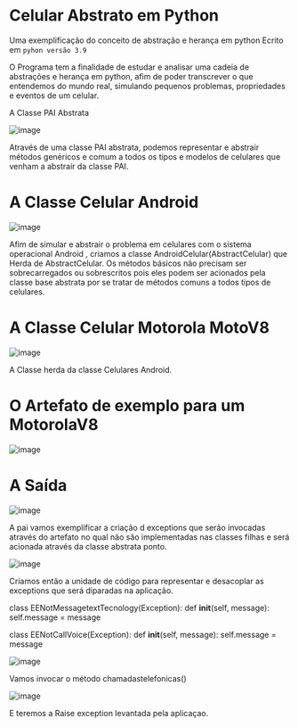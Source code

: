 # Celular Abstrato em Python
 Uma exemplificação do conceito de abstração e herança em python
Ecrito em ```pyhon versão 3.9```

O Programa tem a finalidade de estudar e analisar uma cadeia de abstrações e herança em python, afim de poder transcrever o que entendemos do mundo real, simulando pequenos problemas, propriedades e eventos de um celular.

A Classe PAI Abstrata

![image](https://user-images.githubusercontent.com/18727307/125477687-e289d1b7-0489-4801-9d6e-babb67b2d67a.png)

Através de uma classe PAI abstrata, podemos representar e abstrair métodos genéricos e comum a todos os tipos e modelos de celulares que venham a abstrair da classe PAI.

# A Classe Celular Android
![image](https://user-images.githubusercontent.com/18727307/125477936-c5aa3925-db94-4d52-986d-8f0c82fba6b0.png)

Afim de simular e abstrair o problema em celulares com o sistema operacional Android , criamos a classe AndroidCelular(AbstractCelular) que Herda de AbstractCelular.
Os métodos básicos não precisam ser sobrecarregados ou sobrescritos pois eles podem ser acionados pela classe base abstrata por se tratar de métodos comuns a todos tipos de celulares.


# A Classe Celular Motorola MotoV8 
![image](https://user-images.githubusercontent.com/18727307/125478371-5841566c-d37d-435a-bff8-e0221e441fcf.png)

A Classe herda da classe Celulares Android.


# O Artefato de exemplo para um MotorolaV8
![image](https://user-images.githubusercontent.com/18727307/125478582-6eb85ffc-ba20-4005-bb34-25308b581456.png)

# A Saída 
![image](https://user-images.githubusercontent.com/18727307/125479480-e6f2a129-5504-4941-90a7-bbd459aedfaa.png)


A pai vamos exemplificar a criação d exceptions que serão invocadas através do artefato no qual não são implementadas nas classes filhas e será acionada através da classe abstrata ponto.

![image](https://user-images.githubusercontent.com/18727307/125486921-47698659-be34-498c-a6bd-6eed522a11e8.png)

Criamos então a unidade de código para representar e desacoplar as exceptions que será diparadas na aplicação.

 class EENotMessagetextTecnology(Exception):
  def __init__(self, message):
    self.message = message


class EENotCallVoice(Exception):
  def __init__(self, message):
    self.message = message 

![image](https://user-images.githubusercontent.com/18727307/125487125-e586abeb-b204-4067-a4b4-e7b1f3085572.png)

Vamos invocar o método chamadastelefonicas()  

![image](https://user-images.githubusercontent.com/18727307/125487218-7ef26bea-a8a5-464e-a5af-6ce2cdd0a024.png)

E teremos a Raise exception levantada pela aplicaçao.



